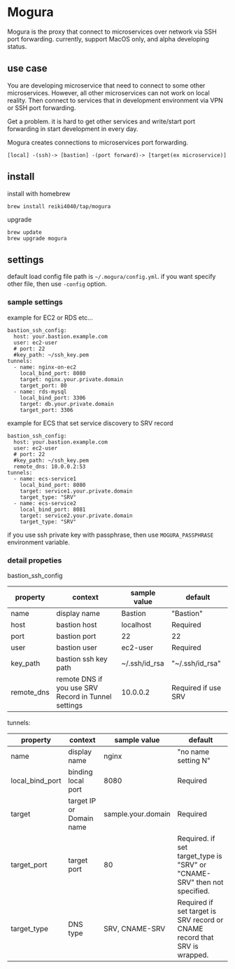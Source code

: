 # Mogura

Mogura is the proxy that connect to microservices over network via SSH port forwarding.
currently, support MacOS only, and alpha developing status.

## use case

You are developing microservice that need to connect to some other microservices.
However, all other microservices can not work on local reality. Then connect to services that in development environment via VPN or SSH port forwarding.

Get a problem. it is hard to get other services and write/start port forwarding in start development in every day.

Mogura creates connections to microservices port forwarding.

```
[local] -(ssh)-> [bastion] -(port forward)-> [target(ex microservice)]
```

## install

install with homebrew

```
brew install reiki4040/tap/mogura
```

upgrade

```
brew update
brew upgrade mogura
```

## settings

default load config file path is `~/.mogura/config.yml`. if you want specify other file, then use `-config` option.

### sample settings

example for EC2 or RDS etc...

```
bastion_ssh_config:
  host: your.bastion.example.com
  user: ec2-user
  # port: 22
  #key_path: ~/ssh_key.pem
tunnels:
  - name: nginx-on-ec2
    local_bind_port: 8080
    target: nginx.your.private.domain
    target_port: 80
  - name: rds-mysql
    local_bind_port: 3306
    target: db.your.private.domain
    target_port: 3306
```

example for ECS that set service discovery to SRV record
```
bastion_ssh_config:
  host: your.bastion.example.com
  user: ec2-user
  # port: 22
  #key_path: ~/ssh_key.pem
  remote_dns: 10.0.0.2:53
tunnels:
  - name: ecs-service1
    local_bind_port: 8080
    target: service1.your.private.domain
    target_type: "SRV"
  - name: ecs-service2
    local_bind_port: 8081
    target: service2.your.private.domain
    target_type: "SRV"
```

if you use ssh private key with passphrase, then use `MOGURA_PASSPHRASE` environment variable.

### detail propeties

bastion_ssh_config

property | context | sample value | default
-------- | ------- | ------------ | -------
name | display name | Bastion | "Bastion"
host | bastion host | localhost | Required
port | bastion port | 22 | 22
user | bastion user | ec2-user | Required
key_path | bastion ssh key path | ~/.ssh/id_rsa | "~/.ssh/id_rsa"
remote_dns | remote DNS if you use SRV Record in Tunnel settings | 10.0.0.2 | Required if use SRV

tunnels:

property | context | sample value | default
-------- | ------- | ------------ | -------
name | display name | nginx | "no name setting N"
local_bind_port | binding local port | 8080 | Required
target | target IP or Domain name | sample.your.domain | Required
target_port | target port | 80 | Required. if set target_type is "SRV" or "CNAME-SRV" then not specified.
target_type | DNS type | SRV, CNAME-SRV | Required if set target is SRV record or CNAME record that SRV is wrapped.

